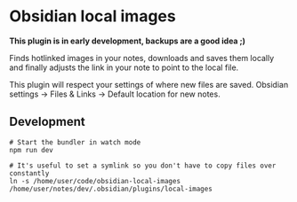 # Obsidian local images

**This plugin is in early development, backups are a good idea ;)**

Finds hotlinked images in your notes, downloads and saves them locally and finally adjusts the link in your note to point to the local file.

This plugin will respect your settings of where new files are saved. Obsidian settings -> Files & Links -> Default location for new notes.

## Development

```
# Start the bundler in watch mode
npm run dev

# It's useful to set a symlink so you don't have to copy files over constantly
ln -s /home/user/code/obsidian-local-images /home/user/notes/dev/.obsidian/plugins/local-images
```
